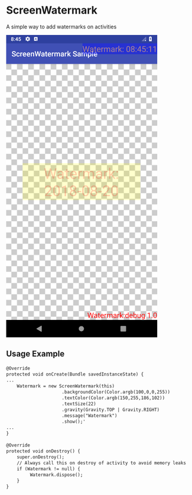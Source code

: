# ScreenWatermark
A simple way to add watermarks on activities

![Alt text](screenshot.png?raw=true "Watermarks on Screen")

## Usage Example
``` 
@Override
protected void onCreate(Bundle savedInstanceState) {
...
    Watermark = new ScreenWatermark(this)
                     .backgroundColor(Color.argb(100,0,0,255))
                     .textColor(Color.argb(150,255,186,102))
                     .textSize(22)
                     .gravity(Gravity.TOP | Gravity.RIGHT)
                     .message("Watermark")
                     .show();'
...
}

@Override
protected void onDestroy() {
    super.onDestroy();
    // Always call this on destroy of activity to avoid memory leaks
    if (Watermark != null) {
         Watermark.dispose();
    }
}
    
```                        
